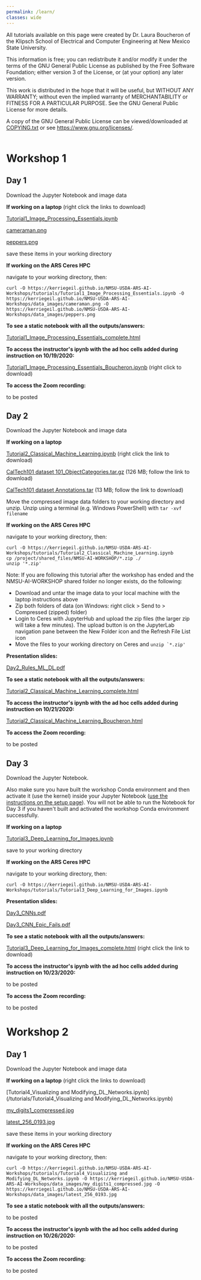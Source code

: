 ```yaml
---
permalink: /learn/
classes: wide
---
```


All tutorials available on this page were created by Dr. Laura Boucheron of the Klipsch School of Electrical and Computer Engineering at New Mexico State University.

This information is free; you can redistribute it and/or modify it under the terms of the GNU General Public License as published by the Free Software Foundation; either version 3 of the License, or (at your option) any later version.

This work is distributed in the hope that it will be useful, but WITHOUT ANY WARRANTY; without even the implied warranty of MERCHANTABILITY or FITNESS FOR A PARTICULAR PURPOSE.  See the GNU General Public License for more details.

A copy of the GNU General Public License can be viewed/downloaded at [COPYING.txt](/COPYING.txt) or see <https://www.gnu.org/licenses/>.
<br><br>

# Workshop 1

## Day 1

Download the Jupyter Notebook and image data

**If working on a laptop** (right click the links to download)

[Tutorial1_Image_Processing_Essentials.ipynb](/tutorials/Tutorial1_Image_Processing_Essentials.ipynb)

[cameraman.png](/data_images/cameraman.png)

[peppers.png](/data_images/peppers.png)

save these items in your working directory

**If working on the ARS Ceres HPC**

navigate to your working directory, then:

```
curl -O https://kerriegeil.github.io/NMSU-USDA-ARS-AI-Workshops/tutorials/Tutorial1_Image_Processing_Essentials.ipynb -O https://kerriegeil.github.io/NMSU-USDA-ARS-AI-Workshops/data_images/cameraman.png -O https://kerriegeil.github.io/NMSU-USDA-ARS-AI-Workshops/data_images/peppers.png
```

**To see a static notebook with all the outputs/answers:** 

[Tutorial1_Image_Processing_Essentials_complete.html](/tutorials/Tutorial1_Image_Processing_Essentials_complete.html)

**To access the instructor's ipynb with the ad hoc cells added during instruction on 10/19/2020:**

[Tutorial1_Image_Processing_Essentials_Boucheron.ipynb](/tutorials/Tutorial1_Image_Processing_Essentials_Boucheron.ipynb) (right click to download)

**To access the Zoom recording:**

to be posted




## Day 2

Download the Jupyter Notebook and image data

**If working on a laptop** 

[Tutorial2_Classical_Machine_Learning.ipynb](/tutorials/Tutorial2_Classical_Machine_Learning.ipynb) (right click the link to download)

[CalTech101 dataset 101_ObjectCategories.tar.gz](http://www.vision.caltech.edu/Image_Datasets/Caltech101/101_ObjectCategories.tar.gz) (126 MB; follow the link to download)

[CalTech101 dataset Annotations.tar](http://www.vision.caltech.edu/Image_Datasets/Caltech101/Annotations.tar) (13 MB; follow the link to download)

Move the compressed image data folders to your working directory and unzip. Unzip using a terminal (e.g. Windows PowerShell) with ```tar -xvf filename```


**If working on the ARS Ceres HPC**

navigate to your working directory, then:

```
curl -O https://kerriegeil.github.io/NMSU-USDA-ARS-AI-Workshops/tutorials/Tutorial2_Classical_Machine_Learning.ipynb
cp /project/shared_files/NMSU-AI-WORKSHOP/*.zip ./
unzip '*.zip'
```

Note: If you are following this tutorial after the workshop has ended and the NMSU-AI-WORKSHOP shared folder no longer exists, do the following:
- Download and untar the image data to your local machine with the laptop instructions above
- Zip both folders of data (on Windows: right click > Send to > Compressed (zipped) folder)
- Login to Ceres with JupyterHub and upload the zip files (the larger zip will take a few minutes). The upload button is on the JupyterLab navigation pane between the New Folder icon and the Refresh File List icon
- Move the files to your working directory on Ceres and ```unzip `*.zip'```

**Presentation slides:** 

[Day2_Rules_ML_DL.pdf](/slides/Day2_Rules_ML_DL.pdf)

**To see a static notebook with all the outputs/answers:** 

[Tutorial2_Classical_Machine_Learning_complete.html](/tutorials/Tutorial2_Classical_Machine_Learning_complete.html)

**To access the instructor's ipynb with the ad hoc cells added during instruction on 10/21/2020:**

[Tutorial2_Classical_Machine_Learning_Boucheron.html](/tutorials/Tutorial2_Classical_Machine_Learning_Boucheron.ipynb)

**To access the Zoom recording:**

to be posted



## Day 3

Download the Jupyter Notebook.

Also make sure you have built the workshop Conda environment and then activate it (use the kernel) inside your Jupyter Notebook ([use the instructions on the setup page](/setup/)). You will not be able to run the Notebook for Day 3 if you haven't built and activated the workshop Conda environment successfully.

**If working on a laptop** 

[Tutorial3_Deep_Learning_for_Images.ipynb](/tutorials/Tutorial3_Deep_Learning_for_Images.ipynb) 

save to your working directory


**If working on the ARS Ceres HPC**

navigate to your working directory, then:

```
curl -O https://kerriegeil.github.io/NMSU-USDA-ARS-AI-Workshops/tutorials/Tutorial3_Deep_Learning_for_Images.ipynb
```

**Presentation slides:** 

[Day3_CNNs.pdf](/slides/Day3_CNNs.pdf)

[Day3_CNN_Epic_Fails.pdf](/slides/Day3_CNN_Epic_Fails.pdf)

**To see a static notebook with all the outputs/answers:** 

[Tutorial3_Deep_Learning_for_Images_complete.html](/tutorials/Tutorial3_Deep_Learning_for_Images_complete.html) (right click the link to download)

**To access the instructor's ipynb with the ad hoc cells added during instruction on 10/23/2020:**

to be posted

**To access the Zoom recording:**

to be posted


# Workshop 2

## Day 1

Download the Jupyter Notebook and image data

**If working on a laptop** (right click the links to download)

[Tutorial4_Visualizing and Modifying_DL_Networks.ipynb](/tutorials/Tutorial4_Visualizing and Modifying_DL_Networks.ipynb)

[my_digits1_compressed.jpg](/data_images/my_digits1_compressed.jpg)

[latest_256_0193.jpg](/data_images/latest_256_0193.jpg)

save these items in your working directory

**If working on the ARS Ceres HPC**

navigate to your working directory, then:

```
curl -O https://kerriegeil.github.io/NMSU-USDA-ARS-AI-Workshops/tutorials/Tutorial4_Visualizing and Modifying_DL_Networks.ipynb -O https://kerriegeil.github.io/NMSU-USDA-ARS-AI-Workshops/data_images/my_digits1_compressed.jpg -O https://kerriegeil.github.io/NMSU-USDA-ARS-AI-Workshops/data_images/latest_256_0193.jpg
```

**To see a static notebook with all the outputs/answers:** 

to be posted

**To access the instructor's ipynb with the ad hoc cells added during instruction on 10/26/2020:**

to be posted

**To access the Zoom recording:**

to be posted

